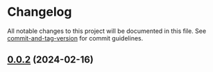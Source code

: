 # Changelog

All notable changes to this project will be documented in this file. See [commit-and-tag-version](https://github.com/absolute-version/commit-and-tag-version) for commit guidelines.

## [0.0.2](https://github.com/kjavedan/learn/compare/v0.0.1...v0.0.2) (2024-02-16)
